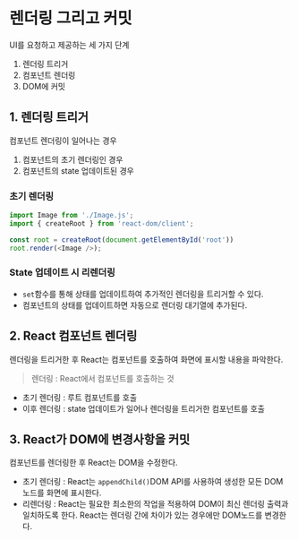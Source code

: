 # 렌더링 그리고 커밋

UI를 요청하고 제공하는 세 가지 단계
1. 렌더링 트리거
2. 컴포넌트 렌더링
3. DOM에 커밋

## 1. 렌더링 트리거
컴포넌트 렌더링이 일어나는 경우
1. 컴포넌트의 초기 렌더링인 경우
2. 컴포넌트의 state 업데이트된 경우

### 초기 렌더링
```javascript
import Image from './Image.js';
import { createRoot } from 'react-dom/client';

const root = createRoot(document.getElementById('root'))
root.render(<Image />);
```

### State 업데이트 시 리렌더링
- `set`함수를 통해 상태를 업데이트하여 추가적인 렌더링을 트리거할 수 있다.
- 컴포넌트의 상태를 업데이트하면 자동으로 렌더링 대기열에 추가된다.

## 2. React 컴포넌트 렌더링
렌더링을 트리거한 후 React는 컴포넌트를 호출하여 화면에 표시할 내용을 파악한다.
> 렌더링 : React에서 컴포넌트를 호출하는 것

- 초기 렌더링 : 루트 컴포넌트를 호출
- 이후 렌더링 : state 업데이트가 일어나 렌더링을 트리거한 컴포넌트를 호출

## 3. React가 DOM에 변경사항을 커밋
컴포넌트를 렌더링한 후 React는 DOM을 수정한다.
- 초기 렌더링 : React는 `appendChild()`DOM API를 사용하여 생성한 모든 DOM 노드를 화면에 표시한다.
- 리렌더링 : React는 필요한 최소한의 작업을 적용하여 DOM이 최신 렌더링 출력과 일치하도록 한다.
React는 렌더링 간에 차이가 있는 경우에만 DOM노드를 변경한다.

